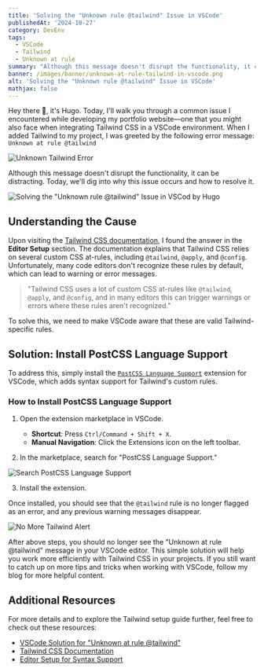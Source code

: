 ```yaml
---
title: 'Solving the "Unknown rule @tailwind" Issue in VSCode'
publishedAt: '2024-10-27'
category: DevEnv
tags: 
  - VSCode
  - Tailwind
  - Unknown at rule
summary: "Although this message doesn't disrupt the functionality, it can be distracting. Today, we'll dig into why this issue occurs and how to resolve it."
banner: /images/banner/unknown-at-rule-tailwind-in-vscode.png
alt: 'Solving the "Unknown rule @tailwind" Issue in VSCode'
mathjax: false
---
```


Hey there 👋, it's Hugo. Today, I'll walk you through a common issue I encountered while developing my portfolio website—one that you might also face when integrating Tailwind CSS in a VSCode environment. When I added Tailwind to my project, I was greeted by the following error message: `Unknown at rule @tailwind`

![Unknown Tailwind Error](/images/posts/unknown-at-rule-tailwind-in-vscode/unknown-tailwind-message.png)

Although this message doesn't disrupt the functionality, it can be distracting. Today, we'll dig into why this issue occurs and how to resolve it. 

![Solving the "Unknown rule @tailwind" Issue in VSCod by Hugo](/images/banner/unknown-at-rule-tailwind-in-vscode.png)

## Understanding the Cause

Upon visiting the [Tailwind CSS documentation](https://tailwindcss.com/docs/editor-setup#syntax-support), I found the answer in the **Editor Setup** section. The documentation explains that Tailwind CSS relies on several custom CSS at-rules, including `@tailwind`, `@apply`, and `@config`. Unfortunately, many code editors don't recognize these rules by default, which can lead to warning or error messages.

> "Tailwind CSS uses a lot of custom CSS at-rules like `@tailwind`, `@apply`, and `@config`, and in many editors this can trigger warnings or errors where these rules aren't recognized."

To solve this, we need to make VSCode aware that these are valid Tailwind-specific rules.

## Solution: Install PostCSS Language Support

To address this, simply install the [`PostCSS Language Support`](https://marketplace.visualstudio.com/items?itemName=csstools.postcss) extension for VSCode, which adds syntax support for Tailwind's custom rules.

### How to Install PostCSS Language Support

1. Open the extension marketplace in VSCode.
   - **Shortcut**: Press `Ctrl/Command + Shift + X`.
   - **Manual Navigation**: Click the Extensions icon on the left toolbar.

2. In the marketplace, search for "PostCSS Language Support."

![Search PostCSS Language Support](/images/posts/unknown-at-rule-tailwind-in-vscode/search-postcss-language-support.png)

3. Install the extension.

Once installed, you should see that the `@tailwind` rule is no longer flagged as an error, and any previous warning messages disappear.

![No More Tailwind Alert](/images/posts/unknown-at-rule-tailwind-in-vscode/no-tailwind-alert-message.png)

After above steps, you should no longer see the "Unknown at rule @tailwind" message in your VSCode editor. This simple solution will help you work more efficiently with Tailwind CSS in your projects. If you still want to catch up on more tips and tricks when working with VSCode, follow my blog for more helpful content.


## Additional Resources

For more details and to explore the Tailwind setup guide further, feel free to check out these resources:

- [VSCode Solution for "Unknown at rule @tailwind"](https://israynotarray.com/tailwindcss/20220405/1504568293/)
- [Tailwind CSS Documentation](https://nextjs.org/docs/app/building-your-application/styling/tailwind-css)
- [Editor Setup for Syntax Support](https://tailwindcss.com/docs/editor-setup#intelli-sense-for-vs-code)
